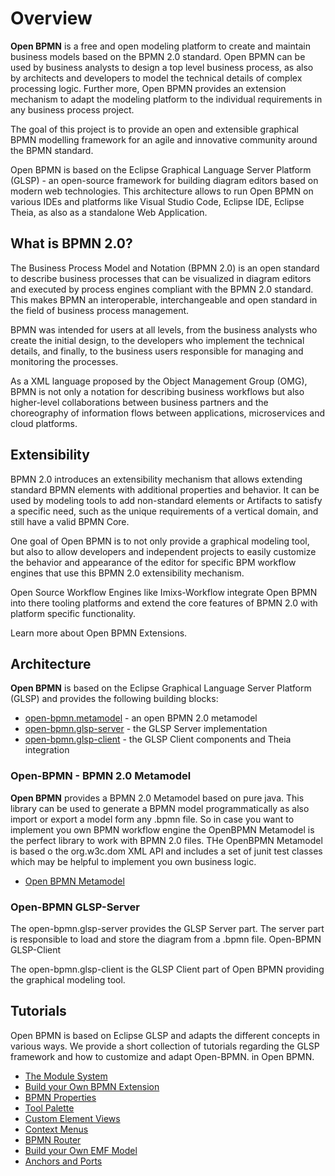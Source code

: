 # Overview

**Open BPMN** is a free and open modeling platform to create and maintain business models based on the BPMN 2.0 standard. Open BPMN can be used by business analysts to design a top level business process, as also by architects and developers to model the technical details of complex processing logic. Further more, Open BPMN provides an extension mechanism to adapt the modeling platform to the individual requirements in any business process project.

The goal of this project is to provide an open and extensible graphical BPMN modelling framework for an agile and innovative community around the BPMN standard.

Open BPMN is based on the Eclipse Graphical Language Server Platform (GLSP) - an open-source framework for building diagram editors based on modern web technologies. This architecture allows to run Open BPMN on various IDEs and platforms like Visual Studio Code, Eclipse IDE, Eclipse Theia, as also as a standalone Web Application.

## What is BPMN 2.0?

The Business Process Model and Notation (BPMN 2.0) is an open standard to describe business processes that can be visualized in diagram editors and executed by process engines compliant with the BPMN 2.0 standard. This makes BPMN an interoperable, interchangeable and open standard in the field of business process management.

BPMN was intended for users at all levels, from the business analysts who create the initial design, to the developers who implement the technical details, and finally, to the business users responsible for managing and monitoring the processes.

As a XML language proposed by the Object Management Group (OMG), BPMN is not only a notation for describing business workflows but also higher-level collaborations between business partners and the choreography of information flows between applications, microservices and cloud platforms.

## Extensibility

BPMN 2.0 introduces an extensibility mechanism that allows extending standard BPMN elements with additional properties and behavior. It can be used by modeling tools to add non-standard elements or Artifacts to satisfy a specific need, such as the unique requirements of a vertical domain, and still have a valid BPMN Core.

One goal of Open BPMN is to not only provide a graphical modeling tool, but also to allow developers and independent projects to easily customize the behavior and appearance of the editor for specific BPM workflow engines that use this BPMN 2.0 extensibility mechanism.

Open Source Workflow Engines like Imixs-Workflow integrate Open BPMN into there tooling platforms and extend the core features of BPMN 2.0 with platform specific functionality.

Learn more about Open BPMN Extensions.

## Architecture

**Open BPMN** is based on the Eclipse Graphical Language Server Platform (GLSP) and provides the following building blocks:

- [open-bpmn.metamodel](https://github.com/imixs/open-bpmn/tree/master/open-bpmn.metamodel) - an open BPMN 2.0 metamodel
- [open-bpmn.glsp-server](https://github.com/imixs/open-bpmn/tree/master/open-bpmn.glsp-server) - the GLSP Server implementation
- [open-bpmn.glsp-client](https://github.com/imixs/open-bpmn/tree/master/open-bpmn.glsp-client) - the GLSP Client components and Theia integration

### Open-BPMN - BPMN 2.0 Metamodel

**Open BPMN** provides a BPMN 2.0 Metamodel based on pure java. This library can be used to generate a BPMN model programmatically as also import or export a model form any .bpmn file. So in case you want to implement you own BPMN workflow engine the OpenBPMN Metamodel is the perfect library to work with BPMN 2.0 files. THe OpenBPMN Metamodel is based o the org.w3c.dom XML API and includes a set of junit test classes which may be helpful to implement you own business logic.

- [Open BPMN Metamodel](https://github.com/imixs/open-bpmn/tree/master/open-bpmn.metamodel)

### Open-BPMN GLSP-Server

The open-bpmn.glsp-server provides the GLSP Server part. The server part is responsible to load and store the diagram from a .bpmn file.
Open-BPMN GLSP-Client

The open-bpmn.glsp-client is the GLSP Client part of Open BPMN providing the graphical modeling tool.

## Tutorials

Open BPMN is based on Eclipse GLSP and adapts the different concepts in various ways. We provide a short collection of tutorials regarding the GLSP framework and how to customize and adapt Open-BPMN. in Open BPMN.

- [The Module System](architecture/MODULE_SYSTEM.html)
- [Build your Own BPMN Extension](glsp-server/BPMN_EXTENSIONS.html)
- [BPMN Properties](glsp-client/BPMN_PROPERTIES.html)
- [Tool Palette](glsp-client/TOOL_PALETTE.html)
- [Custom Element Views](glsp-client/CUSTOM_VIEWS.html)
- [Context Menus](glsp-client/CONTEXT_MENUS.html)
- [BPMN Router](glsp-client/BPMN_ROUTER.html)
- [Build your Own EMF Model](architecture/BPMN_EMF.html)
- [Anchors and Ports](glsp-client/SPROTTY_ANCHORS_AND_PORTS.html)
